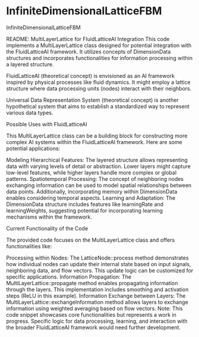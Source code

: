 # InfiniteDimensionalLatticeFBM
InfiniteDimensionalLatticeFBM


README: MultiLayerLattice for FluidLatticeAI Integration
This code implements a  MultiLayerLattice class designed for potential integration with the FluidLatticeAI framework. It utilizes concepts of DimensionData structures and incorporates functionalities for information processing within a layered structure.

FluidLatticeAI (theoretical concept) is envisioned as an AI framework inspired by physical processes like fluid dynamics. It might employ a lattice structure where data processing units (nodes) interact with their neighbors.

Universal Data Representation System (theoretical concept)  is another hypothetical system that aims to establish a standardized way to represent various data types.

Possible Uses with FluidLatticeAI

This MultiLayerLattice class can be a building block for constructing more complex AI systems within the FluidLatticeAI framework. Here are some potential applications:

Modeling Hierarchical Features: The layered structure allows representing data with varying levels of detail or abstraction. Lower layers might capture low-level features, while higher layers handle more complex or global patterns.
Spatiotemporal Processing: The concept of neighboring nodes exchanging information can be used to model spatial relationships between data points. Additionally, incorporating memory within DimensionData enables considering temporal aspects.
Learning and Adaptation: The DimensionData structure includes features like learningRate and learningWeights, suggesting potential for incorporating learning mechanisms within the framework.

Current Functionality of the Code

The provided code focuses on the  MultiLayerLattice class and offers functionalities like:

Processing within Nodes: The LatticeNode::process method demonstrates how individual nodes can update their internal state based on input signals, neighboring data, and flow vectors. This update logic can be customized for specific applications.
Information Propagation: The MultiLayerLattice::propagate method enables propagating information through the layers. This implementation includes smoothing and activation steps (ReLU in this example).
Information Exchange between Layers: The MultiLayerLattice::exchangeInformation method allows layers to exchange information using weighted averaging based on flow vectors.
Note: This code snippet showcases core functionalities but represents a work in progress. Specific logic for data processing, learning, and interaction with the broader FluidLatticeAI framework would need further development.
